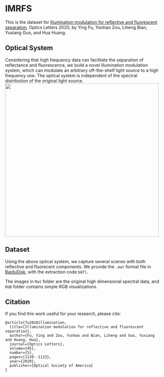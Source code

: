 # IMRFS
This is the dataset for [Illumination modulation for reflective and fluorescent separation](https://opg.optica.org/ol/abstract.cfm?uri=ol-45-5-1120), Optics Letters 2020, by Ying Fu, Yunhao Zou, Liheng Bian, Yuxiang Guo, and Hua Huang.

## Optical System 
Considering that high frequency data can facilitate the separation of reflectance and fluorescence, we build a novel illumination modulation system, which can modulate an arbitrary off-the-shelf light source to a high frequency one. The optical system is independent of the spectral distribution of the original light source.
<img src="figs/hardware.png" width="500px"/>

## Dataset
Using the above optical system, we capture several scenes with both reflective and fluorecent components. We provide the ```.mat``` format file in [BaiduDisk](https://pan.baidu.com/s/1ZvCGumJhxZVjFwgYms3q5A), with the extraction code ```b87l```.

The images in ```Mat``` folder are the original high dimensional spectral data, and ```RGB``` folder contains simple RGB visualizations.

## Citation
If you find this work useful for your research, please cite: 
```
@article{fu2020illumination,
  title={Illumination modulation for reflective and fluorescent separation},
  author={Fu, Ying and Zou, Yunhao and Bian, Liheng and Guo, Yuxiang and Huang, Hua},
  journal={Optics Letters},
  volume={45},
  number={5},
  pages={1120--1123},
  year={2020},
  publisher={Optical Society of America}
}
```
